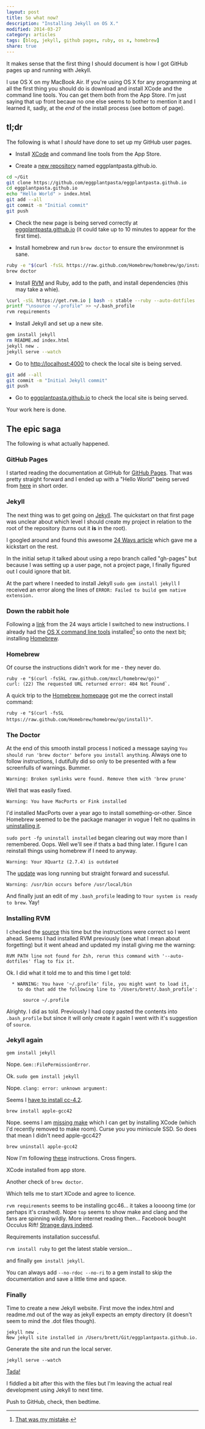 ```yaml
---
layout: post
title: So what now?
description: "Installing Jekyll on OS X."
modified: 2014-03-27
category: articles
tags: [blog, jekyll, github pages, ruby, os x, homebrew]
share: true
---
```


It makes sense that the first thing I should document is how I got GitHub pages up and running with Jekyll.

I use OS X on my MacBook Air. If you're using OS X for any programming at all the first thing you should do is download and install XCode and the command line tools. You can get them both from the App Store. I'm just saying that up front becaue no one else seems to bother to mention it and I learned it, sadly, at the *end* of the install process (see bottom of page).


## tl;dr

The following is what I *should* have done to set up my GitHub user pages.

* Install [XCode](https://itunes.apple.com/au/app/xcode/id497799835?mt=12) and command line tools from the App Store.

* Create a [new repository](https://github.com/new) named eggplantpasta.github.io.

~~~bash
cd ~/Git
git clone https://github.com/eggplantpasta/eggplantpasta.github.io
cd eggplantpasta.github.io
echo "Hello World" > index.html
git add --all
git commit -m "Initial commit"
git push
~~~

* Check the new page is being served correctly at [eggplantpasta.github.io](http://eggplantpasta.github.io) (it could take up to 10 minutes to appear for the first time).

* Install homebrew and run `brew doctor` to ensure the environmnet is sane.

~~~bash
ruby -e "$(curl -fsSL https://raw.github.com/Homebrew/homebrew/go/install)"
brew doctor
~~~

* Install [RVM](http://rvm.io) and Ruby, add to the path, and install dependencies (this may take a whie). 

~~~bash
\curl -sSL https://get.rvm.io | bash -s stable --ruby --auto-dotfiles
printf "\nsource ~/.profile" >> ~/.bash_profile
rvm requirements
~~~

* Install Jekyll and set up a new site.

~~~bash
gem install jekyll
rm README.md index.html
jekyll new .
jekyll serve --watch
~~~

* Go to [http://localhost:4000](http://localhost:4000) to check the local site is being served.

~~~bash
git add --all
git commit -m "Initial Jekyll commit"
git push
~~~

* Go to [eggplantpasta.github.io](http://eggplantpasta.github.io) to check the local site is being served.

Your work here is done.

## The epic saga

The following is what actually happened.

### GitHub Pages

I started reading the documentation at GitHub for [GitHub Pages](http://pages.github.com). That was pretty straight forward and I ended up with a "Hello World" being served from [here](http://eggplantpasta.github.io) in short order.

### Jekyll

The next thing was to get going on [Jekyll](http://jekyllrb.com). The quickstart on that first page was unclear about which level I should create my project in relation to the root of the repository (turns out it **is** in the root).

I googled around and found this awesome [24 Ways article](http://24ways.org/2013/get-started-with-github-pages/) which gave me a kickstart on the rest.

In the initial setup it talked about using a repo branch called "gh-pages" but because I was setting up a user page, not a project page, I finally figured out I could ignore that bit.

At the part where I needed to install Jekyll `sudo gem install jekyll` I received an error along the lines of `ERROR: Failed to build gem native extension.`

### Down the rabbit hole

Following a [link](http://andytaylor.me/2012/11/03/installing-ruby-and-jekyll/) from the 24 ways article I switched to new instructions. I already had the [OS X command line tools](https://developer.apple.com/downloads/index.action) installed[^1] so onto the next bit; installing [Homebrew](http://brew.sh).

### Homebrew

Of course the instructions didn't work for me - they never do.

~~~
ruby -e "$(curl -fsSkL raw.github.com/mxcl/homebrew/go)"
curl: (22) The requested URL returned error: 404 Not Found`.
~~~

A quick trip to the [Homebrew homepage](http://brew.sh) got me the correct install command:

`ruby -e "$(curl -fsSL https://raw.github.com/Homebrew/homebrew/go/install)"`.

### The Doctor

At the end of this smooth install process I noticed a message saying `You should run 'brew doctor' before you install anything`. Always one to follow instructions, I dutifully did so only to be presented with a few screenfulls of warnings. Bummer.

`Warning: Broken symlinks were found. Remove them with 'brew prune'`

Well that was easily fixed.

`Warning: You have MacPorts or Fink installed`

I'd installed MacPorts over a year ago to install something-or-other. Since Homebrew seemed to be the package manager in vogue I felt no qualms in [uninstalling it](https://guide.macports.org/chunked/installing.macports.uninstalling.html).

`sudo port -fp uninstall installed` began clearing out way more than I remembered. Oops. Well we'll see if thats a bad thing later. I figure I can reinstall things using homebrew if I need to anyway.

`Warning: Your XQuartz (2.7.4) is outdated`

The [update](https://xquartz.macosforge.org/landing/) was long running but straight forward and sucessful.

`Warning: /usr/bin occurs before /usr/local/bin`

And finally just an edit of my `.bash_profile` leading to `Your system is ready to brew`. Yay!

### Installing RVM

I checked the [source](http://rvm.io/rvm/install) this time but the instructions were correct so I went ahead. Seems I had installed RVM previously (see what I mean about forgetting) but it went ahead and updated my install giving me the warning: 

`RVM PATH line not found for Zsh, rerun this command with '--auto-dotfiles' flag to fix it.`

Ok. I did what it told me to and this time I get told:

~~~
  * WARNING: You have '~/.profile' file, you might want to load it,
    to do that add the following line to '/Users/brett/.bash_profile':

      source ~/.profile
~~~

Alrighty. I did as told. Previously I had copy pasted the contents into `.bash_profile` but since it will only create it again I went with it's suggestion of `source`.

### Jekyll again 

`gem install jekyll`

Nope. `Gem::FilePermissionError`.

Ok. `sudo gem install jekyll`

Nope. `clang: error: unknown argument:`

Seems I [have to install cc-4.2](http://stackoverflow.com/questions/21664841/unable-to-install-jekyll-on-mac-osx-10-9-1-with-xcode-and-rvm-installed).

`brew install apple-gcc42`

Nope. seems I am [missing make](http://stackoverflow.com/questions/10725767/error-installing-jekyll-native-extension-build) which I can get by installing XCode (which I'd recently removed to make room). Curse you you miniscule SSD. So does that mean I didn't need apple-gcc42?

`brew uninstall apple-gcc42`

Now I'm following [these](http://davidensinger.com/2013/03/installing-jekyll/) instructions. Cross fingers.

XCode installed from app store.

Another check of `brew doctor`.

Which tells me to start XCode and agree to licence.

`rvm requirements` seems to be installing gcc46... it takes a loooong time (or perhaps it's crashed). Nope `top` seems to show make and clang and the fans are spinning wildly. More internet reading then... Facebook bought Occulus Rift! [Strange days indeed](https://www.youtube.com/watch?v=gBCdlBrgEmE).

Requirements installation successful.

`rvm install ruby` to get the latest stable version...

and finally `gem install jekyll`.

You can always add `--no-rdoc --no-ri` to a gem install to skip the documentation and save a little time and space.

### Finally

Time to create a new Jekyll website. First move the index.html and readme.md out of the way as jekyll expects an empty directory (it doesn't seem to mind the .dot files though).

~~~
jekyll new .
New jekyll site installed in /Users/brett/Git/eggplantpasta.github.io.
~~~

Generate the site and run the local server.

`jekyll serve --watch`

[Tada!](http://localhost:4000)

I fiddled a bit after this with the files but I'm leaving the actual real development using Jekyll to next time.

Push to GitHub, check, then bedtime.

[^1]: [That was my mistake](https://www.youtube.com/watch?v=9AKQ2H4QW9M).